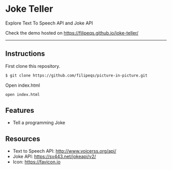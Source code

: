 # Joke Teller

Explore Text To Speech API and Joke API

Check the demo hosted on https://filipeqs.github.io/joke-teller/

---

## Instructions

First clone this repository.

```bash
$ git clone https://github.com/filipeqs/picture-in-picture.git
```

Open index.html

```bash
open index.html
```

## Features

- Tell a programming Joke

## Resources

- Text to Speech API: http://www.voicerss.org/api/
- Joke API: https://sv443.net/jokeapi/v2/
- Icon: https://favicon.io
